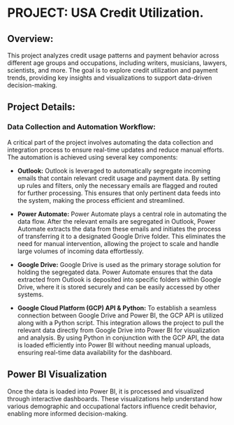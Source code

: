 # PROJECT:  USA Credit Utilization.

## Overview:
This project analyzes credit usage patterns and payment behavior across different age groups and occupations, including writers, musicians, lawyers, scientists, and more. The goal is to explore credit utilization and payment trends, providing key insights and visualizations to support data-driven decision-making.

## Project Details:
### Data Collection and Automation Workflow:
A critical part of the project involves automating the data collection and integration process to ensure real-time updates and reduce manual efforts. The automation is achieved using several key components:

- **Outlook:**
Outlook is leveraged to automatically segregate incoming emails that contain relevant credit usage and payment data. By setting up rules and filters, only the necessary emails are flagged and routed for further processing. This ensures that only pertinent data feeds into the system, making the process efficient and streamlined.

- **Power Automate:**
Power Automate plays a central role in automating the data flow. After the relevant emails are segregated in Outlook, Power Automate extracts the data from these emails and initiates the process of transferring it to a designated Google Drive folder. This eliminates the need for manual intervention, allowing the project to scale and handle large volumes of incoming data effortlessly.

- **Google Drive:**
Google Drive is used as the primary storage solution for holding the segregated data. Power Automate ensures that the data extracted from Outlook is deposited into specific folders within Google Drive, where it is stored securely and can be easily accessed by other systems.

- **Google Cloud Platform (GCP) API & Python:**
To establish a seamless connection between Google Drive and Power BI, the GCP API is utilized along with a Python script. This integration allows the project to pull the relevant data directly from Google Drive into Power BI for visualization and analysis. By using Python in conjunction with the GCP API, the data is loaded efficiently into Power BI without needing manual uploads, ensuring real-time data availability for the dashboard.

## Power BI Visualization
Once the data is loaded into Power BI, it is processed and visualized through interactive dashboards.
These visualizations help understand how various demographic and occupational factors influence credit behavior, enabling more informed decision-making.